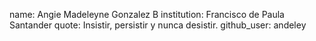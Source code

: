 name: Angie Madeleyne Gonzalez B
institution: Francisco de Paula Santander
quote: Insistir, persistir y nunca desistir.
github_user: andeley
